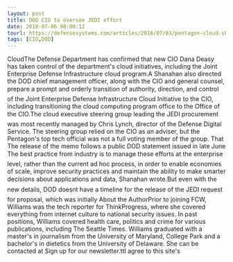 ```yaml
---
layout: post
title: DOD CIO to oversee JEDI effort
date: 2018-07-06 00:00:12
tourl: https://defensesystems.com/articles/2018/07/03/pentagon-cloud-shifts-to-cio.aspx
tags: [CIO,DOD]
---
```

CloudThe Defense Department has confirmed that new CIO Dana Deasy has taken control of the department's cloud initiatives, including the Joint Enterprise Defense Infrastructure cloud program.A Shanahan also directed the DOD chief management officer, along with the CIO and general counsel, prepare a prompt and orderly transition of authority, direction, and control of the Joint Enterprise Defense Infrastructure Cloud Initiative to the CIO, including transitioning the cloud computing program office to the Office of the CIO.The cloud executive steering group leading the JEDI procurement was most recently managed by Chris Lynch, director of the Defense Digital Service. The steering group relied on the CIO as an adviser, but the Pentagon's top tech official was not a full voting member of the group. That The release of the memo follows a public DOD statement issued in late June The best practice from industry is to manage these efforts at the enterprise level, rather than the current ad hoc process, in order to enable economies of scale, improve security practices and maintain the ability to make smarter decisions about applications and data, Shanahan wrote.But even with the new details, DOD doesnt have a timeline for the release of the JEDI request for proposal, which was initially About the AuthorPrior to joining FCW, Williams was the tech reporter for ThinkProgress, where she covered everything from internet culture to national security issues. In past positions, Williams covered health care, politics and crime for various publications, including The Seattle Times. Williams graduated with a master's in journalism from the University of Maryland, College Park and a bachelor's in dietetics from the University of Delaware. She can be contacted at Sign up for our newsletter.ttI agree to this site's 